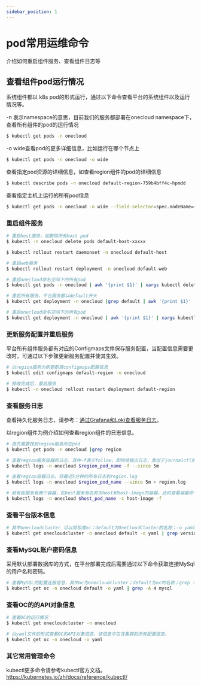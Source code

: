 ```yaml
---
sidebar_position: 1
---
```


# pod常用运维命令

介绍如何重启组件服务、查看组件日志等

## 查看组件pod运行情况

系统组件都以 k8s pod的形式运行，通过以下命令查看平台的系统组件以及运行情况等。

-n 表示namespace的意思，目前我们的服务都部署在onecloud namespace下，查看所有组件的pod的运行情况

```bash
$ kubectl get pods -n onecloud 
```

-o wide查看pod的更多详细信息，比如运行在哪个节点上

```bash
$ kubectl get pods -n onecloud -o wide
```

查看指定pod资源的详细信息，如查看region组件的pod的详细信息

```bash
$ kubectl describe pods -n onecloud default-region-759b4bff4c-hpmdd
```

查看指定主机上运行的所有pod信息

```bash
$ kubectl get pods -n onecloud -o wide --field-selector=spec.nodeName=<host-name>
```
### 重启组件服务

```bash
# 重启host服务，如删除所有host pod
$ kubectl -n onecloud delete pods default-host-xxxxx

$ kubectl rollout restart daemonset -n onecloud default-host

# 重启web服务
$ kubectl rollout restart deployment -n onecloud default-web

# 重启onecloud命名空间下的所有pod
$ kubectl get pods -n onecloud | awk '{print $1}' | xargs kubectl delete pods -n onecloud

# 重启所有服务，平台服务都以default开头
$ kubectl get deployment -n onecloud |grep default | awk '{print $1}' | xargs kubectl rollout restart deployment -n onecloud

# 重启onecloud命名空间下的所有pod
$ kubectl get deployment -n onecloud | awk '{print $1}' | xargs kubectl rollout restart deployment -n onecloud

```

### 更新服务配置并重启服务

平台所有组件服务都有对应的Configmaps文件保存服务配置，当配置信息需要更改时，可通过以下步骤更新服务配置并使其生效。

```bash
# 以region服务为例更新其configmaps配置信息
$ kubectl edit configmaps default-region -n onecloud
```
```bash
# 修改完成后，重启服务
$ kubectl -n onecloud rollout restart deployment default-region

```
### 查看服务日志

查看持久化服务日志，请参考：[通过Grafana和Loki查看服务日志](../log/backendlogs)。

以region组件为例介绍如何查看region组件的日志信息。
```bash
# 首先需要找到region服务所在pod
$ kubectl get pods -n onecloud |grep region
```
```bash
# 查看region服务容器的日志，其中-f表示follow，即持续输出日志，类似于journalctl的 -f；--since 5m 表示查看近5分钟的日志信息。按CTRL+C退出日志输出
$ kubectl logs -n onecloud $region_pod_name -f --since 5m
```
```bash
# 查看region容器日志，将最近5分钟的所有日志到region.log
$ kubectl logs -n onecloud $region_pod_name --since 5m > region.log
```
```bash
# 若有些服务有两个容器，如host服务有名称为host和host-image的容器，此时查看容器命令时需要加'-c' 指定查看哪个容器的日志
$ kubectl logs -n onecloud $host_pod_name -c host-image -f
```


### 查看平台版本信息
```bash
# 其中onecloudcluster 可以简写成oc；default为OneCloudCluster的名称；-o yaml即以yaml形式输出onecloudcluster类型资源的API对象。
$ kubectl get onecloudcluster -n onecloud default -o yaml | grep version
```
### 查看MySQL账户密码信息

采用默认部署数据库的方式，在平台部署完成后需要通过以下命令获取连接MySql的用户名和密码。

```bash
# 查看MySQL的配置连接信息，其中oc为onecloudcluster；default为oc的名称；grep -A 4即属于匹配后4行数据。
$ kubectl get oc -n onecloud default -o yaml | grep -A 4 mysql
```
### 查看OC的的API对象信息

```bash
# 查看OC的运行情况
$ kubectl get onecloudcluster -n onecloud
```
```bash
# 以yaml文件的形式查看OC的API对象信息，该信息中包含集群的所有配置信息。
$ kubeclt get oc -n onecloud -o yaml

```

### 其它常用管理命令

kubectl更多命令请参考kubectl官方文档。
https://kubernetes.io/zh/docs/reference/kubectl/
